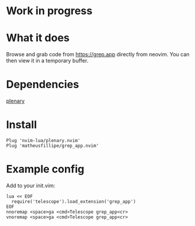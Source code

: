 # Work in progress

# What it does

Browse and grab code from https://grep.app directly from neovim. You can then view it in a temporary buffer.


# Dependencies

[plenary](https://github.com/nvim-lua/plenary.nvim)

# Install

```
Plug 'nvim-lua/plenary.nvim'
Plug 'matheusfillipe/grep_app.nvim'
```

# Example config

Add to your init.vim:

```
lua << EOF
  require('telescope').load_extension('grep_app')
EOF
nnoremap <space>ga <cmd>Telescope grep_app<cr>
vnoremap <space>ga <cmd>Telescope grep_app<cr>
```



